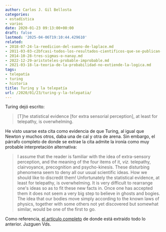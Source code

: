 ```yaml
---
author: Carlos J. Gil Bellosta
categories:
- estadística
- varios
date: 2020-01-23 09:13:00+00:00
draft: false
lastmod: '2025-04-06T19:10:44.429610'
related:
- 2018-07-24-la-reedicion-del-sueno-de-laplace.md
- 2011-03-03-c2bfcasi-todos-los-resultados-cientificos-que-se-publican-son-falsos.md
- 2014-10-28-tres-sigmas-o-nanay.md
- 2022-12-29-aristoteles-probable-improbable.md
- 2021-03-18-la-teoria-de-la-probabilidad-no-extiende-la-logica.md
tags:
- telepatía
- turing
- historia
title: Turing y la telepatía
url: /2020/01/23/turing-y-la-telepatia/
---
```


Turing dejó escrito:

>[T]he statistical evidence [for extra sensorial perception], at least for telepathy, is overwhelming.

He visto usarse esta cita como evidencia de que Turing, al igual que Newton y muchos otros, daba una de cal y otra de arena. Sin embargo, el párrafo completo de donde se extrae la cita admite la ironía como muy probable interpretación alternativa:

>I assume that the reader is familiar with the idea of extra-sensory perception, and the meaning of the four items of it, _viz._ telepathy, clairvoyance, precognition and psycho-kinesis. These disturbing phenomena seem to deny all our usual scientific ideas. How we should like to discredit them! Unfortunately the statistical evidence, at least for telepathy, is overwhelming. It is very difficult to rearrange one's ideas so as to fit these new facts in. Once one has accepted them it does not seem a very big step to believe in ghosts and bogies. The idea that our bodies move simply according to the known laws of physics, together with some others not yet discovered but somewhat similar, would be one of the first to go.

Como referencia, [el artículo completo](https://academic.oup.com/mind/article/LIX/236/433/986238) de donde está extraído todo lo anterior. Juzguen Vds.